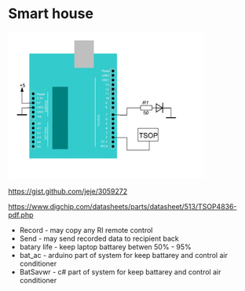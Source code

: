 # Smart house

<img src="arduino.gif" alt="arduino" height="300">

https://gist.github.com/jeje/3059272

https://www.digchip.com/datasheets/parts/datasheet/513/TSOP4836-pdf.php

  - Record - may copy any RI remote control
  - Send - may send recorded data to recipient back
  - batary life - keep laptop battarey betwen 50% - 95%
  - bat_ac - arduino part of system for keep battarey and control air conditioner
  - BatSavwr - c# part of system for keep battarey and control air conditioner
